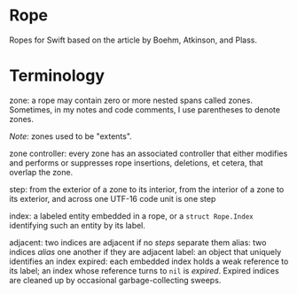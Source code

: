 # Rope

Ropes for Swift based on the article by Boehm, Atkinson, and Plass.

# Terminology

zone: a rope may contain zero or more nested spans called zones.
  Sometimes, in my notes and code comments, I use parentheses to denote
  zones.

  *Note*: zones used to be "extents".

  zone controller: every zone has an associated controller that either
    modifies and performs or suppresses rope insertions, deletions, et
    cetera, that overlap the zone.

step: from the exterior of a zone to its interior, from the interior of
  a zone to its exterior, and across one UTF-16 code unit is one step

index: a labeled entity embedded in a rope, or a `struct Rope.Index`
  identifying such an entity by its label.

  adjacent: two indices are adjacent if no *steps* separate them
  alias: two indices *alias* one another if they are adjacent
  label: an object that uniquely identifies an index
  expired: each embedded index holds a weak reference to its label; an
    index whose reference turns to `nil` is *expired*.  Expired indices
    are cleaned up by occasional garbage-collecting sweeps.
